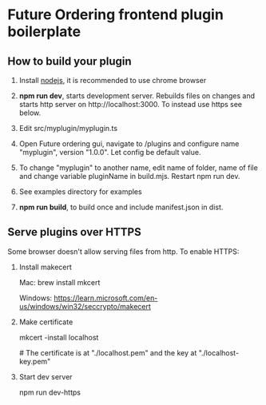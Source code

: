 # Future Ordering frontend plugin boilerplate

## How to build your plugin

1. Install [nodejs](https://nodejs.org/), it is recommended to use chrome browser

2. **npm run dev**, starts development server. Rebuilds files on changes and starts http server on http://localhost:3000. To instead use https see below.

3. Edit src/myplugin/myplugin.ts

4. Open Future ordering gui, navigate to /plugins and configure name "myplugin", version "1.0.0". Let config be default value.

5. To change "myplugin" to another name, edit name of folder, name of file and change variable pluginName in build.mjs. Restart npm run dev.

6. See examples directory for examples

7. **npm run build**, to build once and include manifest.json in dist.

## Serve plugins over HTTPS

Some browser doesn't allow serving files from http. To enable HTTPS:

1. Install makecert

    Mac:
    brew install mkcert

    Windows:
    https://learn.microsoft.com/en-us/windows/win32/seccrypto/makecert

2. Make certificate

    mkcert -install localhost
    
    \# The certificate is at "./localhost.pem" and the key at "./localhost-key.pem"

3. Start dev server

    npm run dev-https